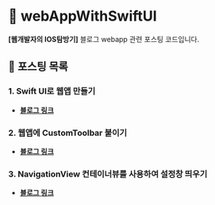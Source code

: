 # 📱 webAppWithSwiftUI

**[웹개발자의 IOS탐방기]** 블로그 webapp 관련 포스팅 코드입니다.

## 📖 포스팅 목록

### 1. Swift UI로 웹앱 만들기
- [**블로그 링크**](https://kimmingyu.co.kr/it/ios/swift/184/)

### 2. 웹앱에 CustomToolbar 붙이기
- [**블로그 링크**](https://kimmingyu.co.kr/it/ios/196/)

### 3. NavigationView 컨테이너뷰를 사용하여 설정창 띄우기
- [**블로그 링크**](https://kimmingyu.co.kr/it/ios/202/)
